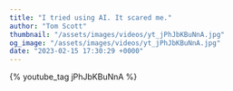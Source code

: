 ```yaml
---
title: "I tried using AI. It scared me."
author: "Tom Scott"
thumbnail: "/assets/images/videos/yt_jPhJbKBuNnA.jpg"
og_image: "/assets/images/videos/yt_jPhJbKBuNnA.jpg"
date: "2023-02-15 17:30:29 +0000"
---
```


{% youtube_tag jPhJbKBuNnA %}

